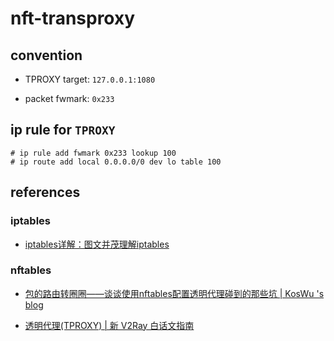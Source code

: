 # nft-transproxy

## convention

- TPROXY target: `127.0.0.1:1080`

- packet fwmark: `0x233`

## ip rule for `TPROXY`

```console
# ip rule add fwmark 0x233 lookup 100
# ip route add local 0.0.0.0/0 dev lo table 100
```

## references

### iptables

- [iptables详解：图文并茂理解iptables](http://www.zsythink.net/archives/1199)

### nftables

- [包的路由转圈圈——谈谈使用nftables配置透明代理碰到的那些坑 | KosWu 's blog](https://koswu.github.io/2019/08/19/tproxy-config-with-nftables/)

- [透明代理(TPROXY) | 新 V2Ray 白话文指南](https://guide.v2fly.org/app/tproxy.html)
